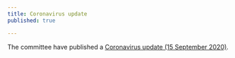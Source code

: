 ```yaml
---
title: Coronavirus update
published: true

---
```


The committee have published a [Coronavirus update (15 September 2020)](/news/2020-09-15-Coronavirus-update-6).
